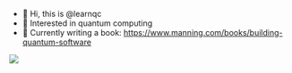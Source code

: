 - 👋 Hi, this is @learnqc
- 👀 Interested in quantum computing
- 🌱 Currently writing a book: https://www.manning.com/books/building-quantum-software


[<img src="https://github.com/learnqc/code/blob/main/assets/images/Gonciulea-MEAP-HI.png">](https://www.manning.com/books/building-quantum-software)

<!---
learnqc/learnqc is a ✨ special ✨ repository because its `README.md` (this file) appears on your GitHub profile.
You can click the Preview link to take a look at your changes.

- 💞️ I’m looking to collaborate on ...
- 📫 How to reach me ...
- 😄 Pronouns: ...
- ⚡ Fun fact: ...
--->
